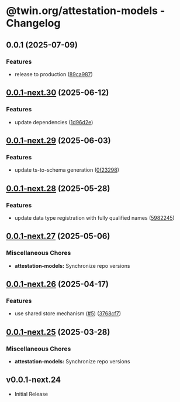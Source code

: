 # @twin.org/attestation-models - Changelog

## 0.0.1 (2025-07-09)


### Features

* release to production ([89ca987](https://github.com/twinfoundation/attestation/commit/89ca987963d9090abcfc1b62bc997e2c521944ec))

## [0.0.1-next.30](https://github.com/twinfoundation/attestation/compare/attestation-models-v0.0.1-next.29...attestation-models-v0.0.1-next.30) (2025-06-12)


### Features

* update dependencies ([1d96d2e](https://github.com/twinfoundation/attestation/commit/1d96d2ee6e81a30396980f6f5e16e9658710d32d))

## [0.0.1-next.29](https://github.com/twinfoundation/attestation/compare/attestation-models-v0.0.1-next.28...attestation-models-v0.0.1-next.29) (2025-06-03)


### Features

* update ts-to-schema generation ([0f23298](https://github.com/twinfoundation/attestation/commit/0f23298f6e8accb19c0faaf74220cce02155b48a))

## [0.0.1-next.28](https://github.com/twinfoundation/attestation/compare/attestation-models-v0.0.1-next.27...attestation-models-v0.0.1-next.28) (2025-05-28)


### Features

* update data type registration with fully qualified names ([5982245](https://github.com/twinfoundation/attestation/commit/59822454a027a9c6dfa72ffa9aabb9622b925929))

## [0.0.1-next.27](https://github.com/twinfoundation/attestation/compare/attestation-models-v0.0.1-next.26...attestation-models-v0.0.1-next.27) (2025-05-06)


### Miscellaneous Chores

* **attestation-models:** Synchronize repo versions

## [0.0.1-next.26](https://github.com/twinfoundation/attestation/compare/attestation-models-v0.0.1-next.25...attestation-models-v0.0.1-next.26) (2025-04-17)


### Features

* use shared store mechanism ([#5](https://github.com/twinfoundation/attestation/issues/5)) ([3768cf7](https://github.com/twinfoundation/attestation/commit/3768cf7214d30a5429b7b08190539b517d7fafa0))

## [0.0.1-next.25](https://github.com/twinfoundation/attestation/compare/attestation-models-v0.0.1-next.24...attestation-models-v0.0.1-next.25) (2025-03-28)


### Miscellaneous Chores

* **attestation-models:** Synchronize repo versions

## v0.0.1-next.24

- Initial Release

